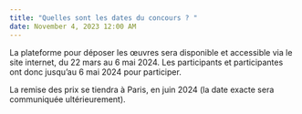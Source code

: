 ```yaml
---
title: "Quelles sont les dates du concours ? "
date: November 4, 2023 12:00 AM
---
```

La plateforme pour déposer les œuvres sera disponible et accessible via le site internet, du 22 mars au 6 mai 2024. Les participants et participantes ont donc jusqu’au 6 mai 2024 pour participer. 

La remise des prix se tiendra à Paris, en juin 2024 (la date exacte sera communiquée ultérieurement).
